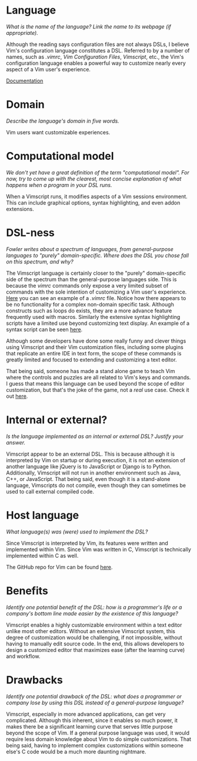 # Language
_What is the name of the language? Link the name to its webpage 
(if appropriate)._

Although the reading says configuration files are not always DSLs, I believe
Vim's configuration language constitutes a DSL. Referred to by a number of
names, such as _.vimrc_, _Vim Configuration Files_, _Vimscript_, etc., the
Vim's configuration language enables a powerful way to customize nearly every
aspect of a Vim user's experience.

[Documentation](http://www.vim.org/docs.php)



# Domain
_Describe the language's domain in five words._

Vim users want customizable experiences.



# Computational model
_We don't yet have a great definition of the term "computational model". 
For now, try to come up with the clearest, most concise explanation of 
what happens when a program in your DSL runs._

When a Vimscript runs, it modifies aspects of a Vim sessions environment.
This can include graphical options, syntax highlighting, and even addon
extensions.



# DSL-ness
_Fowler writes about a spectrum of languages, from general-purpose languages to 
"purely" domain-specific. Where does the DSL you chose fall on this spectrum, 
and why?_ 

The Vimscript language is certainly closer to the "purely" domain-specific
side of the spectrum than the general-purpose languages side. This is because
the _vimrc_ commands only expose a very limited subset of commands with the
sole intention of customizing a Vim user's experience. 
[Here](http://vim.wikia.com/wiki/Example_vimrc) you can see an example of 
a _.vimrc_ file. Notice how there appears to be no functionality for a complex
non-domain specific task. Although constructs such as loops do exists, they are
a more advance feature frequently used with macros. Similarly the extensive
syntax highlighting scripts have a limited use beyond customizing text display.
An example of a syntax script can be seen
[here](http://vim.wikia.com/wiki/Creating_your_own_syntax_files).

Although some developers have done some really funny and clever things using
Vimscript and their Vim customization files, including some plugins that
replicate an entire IDE in text form, the scope of these commands is greatly
limited and focused to extending and customizing a text editor.

That being said, someone has made a stand alone game to teach Vim where the
controls and puzzles are all related to Vim's keys and commands. I guess that
means this language can be used beyond the scope of editor customization, but
that's the joke of the game, not a _real_ use case. Check it out
[here](http://vim-adventures.com/).



# Internal or external?
_Is the language implemented as an internal or external DSL? 
Justify your answer._

Vimscript appear to be an external DSL. This is because although it is
interpreted by Vim on startup or during execution, it is not an extension
of another language like jQuery is to JavaScript or Django is to Python.
Additionally, Vimscript will not run in another environment such as Java, C++,
or JavaScript. That being said, even though it is a stand-alone language, 
Vimscripts do not compile, even though they can sometimes be used to
call external compiled code.



# Host language
_What language(s) was (were) used to implement the DSL?_

Since Vimscript is interpreted by Vim, its features were written and
implemented within Vim. Since Vim was written in C, Vimscript is technically
implemented within C as well.

The GitHub repo for Vim can be found [here](https://github.com/vim/vim).



# Benefits
_Identify one potential benefit of the DSL: how is a programmer's life or a 
company's bottom line made easier by the existence of this language?_

Vimscript enables a highly customizable environment within a text editor unlike
most other editors. Without an extensive Vimscript system, this degree of
customization would be challenging, if not impossible, without having to
manually edit source code. In the end, this allows developers to design a
customized editor that maximizes ease (after the learning curve) and workflow.



# Drawbacks
_Identify one potential drawback of the DSL: what does a programmer or company 
lose by using this DSL instead of a general-purpose language?_

Vimscript, especially in more advanced applications, can get very complicated.
Although this inherent, since it enables so much power, it makes there be a
significant learning curve that serves little purpose beyond the scope of Vim.
If a general purpose language was used, it would require less domain knowledge
about Vim to do simple customizations. That being said, having to implement
complex customizations within someone else's C code would be a much more
daunting nightmare.


